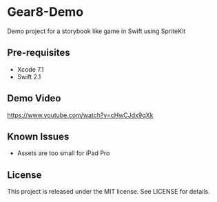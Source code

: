 # Gear8-Demo
Demo project for a storybook like game in Swift using SpriteKit 

Pre-requisites
--------------
- Xcode 7.1
- Swift 2.1

Demo Video
--------------
https://www.youtube.com/watch?v=cHwCJdx9qXk


Known Issues
--------------
- Assets are too small for iPad Pro

License
---------------
This project is released under the MIT license. See LICENSE for details.
